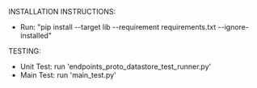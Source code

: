 INSTALLATION INSTRUCTIONS:
- Run: "pip install --target lib --requirement requirements.txt --ignore-installed"

TESTING:
- Unit Test: 
run 'endpoints_proto_datastore_test_runner.py'
- Main Test: 
run 'main_test.py'
 

